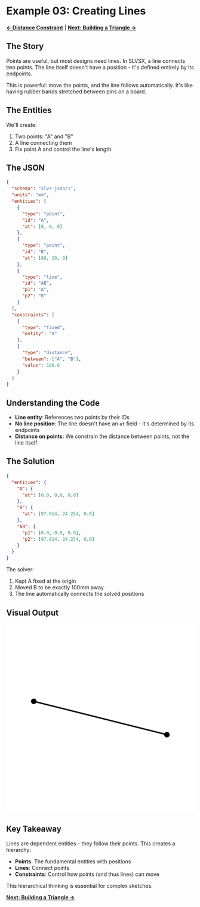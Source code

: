 # Example 03: Creating Lines

**[← Distance Constraint](02_distance_constraint.md)** | **[Next: Building a Triangle →](04_triangle.md)**

## The Story

Points are useful, but most designs need lines. In SLVSX, a line connects two points. The line itself doesn't have a position - it's defined entirely by its endpoints.

This is powerful: move the points, and the line follows automatically. It's like having rubber bands stretched between pins on a board.

## The Entities

We'll create:
1. Two points: "A" and "B"
2. A line connecting them
3. Fix point A and control the line's length

## The JSON

```json
{
  "schema": "slvs-json/1",
  "units": "mm",
  "entities": [
    {
      "type": "point",
      "id": "A",
      "at": [0, 0, 0]
    },
    {
      "type": "point",
      "id": "B",
      "at": [80, 20, 0]
    },
    {
      "type": "line",
      "id": "AB",
      "p1": "A",
      "p2": "B"
    }
  ],
  "constraints": [
    {
      "type": "fixed",
      "entity": "A"
    },
    {
      "type": "distance",
      "between": ["A", "B"],
      "value": 100.0
    }
  ]
}
```

## Understanding the Code

- **Line entity**: References two points by their IDs
- **No line position**: The line doesn't have an `at` field - it's determined by its endpoints
- **Distance on points**: We constrain the distance between points, not the line itself

## The Solution

```json
{
  "entities": {
    "A": {
      "at": [0.0, 0.0, 0.0]
    },
    "B": {
      "at": [97.014, 24.254, 0.0]
    },
    "AB": {
      "p1": [0.0, 0.0, 0.0],
      "p2": [97.014, 24.254, 0.0]
    }
  }
}
```

The solver:
1. Kept A fixed at the origin
2. Moved B to be exactly 100mm away
3. The line automatically connects the solved positions

## Visual Output

![Line with Length](03_lines_and_length.svg)

## Key Takeaway

Lines are dependent entities - they follow their points. This creates a hierarchy:
- **Points**: The fundamental entities with positions
- **Lines**: Connect points
- **Constraints**: Control how points (and thus lines) can move

This hierarchical thinking is essential for complex sketches.

**[Next: Building a Triangle →](04_triangle.md)**